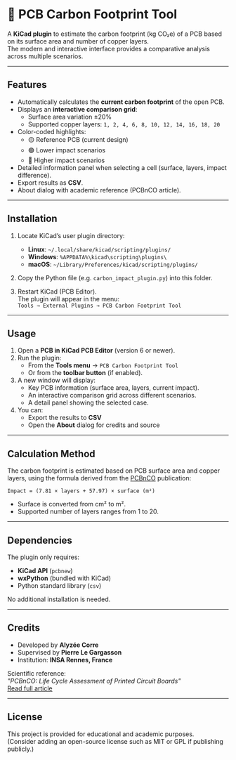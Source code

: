 # 🌱 PCB Carbon Footprint Tool

A **KiCad plugin** to estimate the carbon footprint (kg CO₂e) of a PCB based on its surface area and number of copper layers.  
The modern and interactive interface provides a comparative analysis across multiple scenarios.

---

## Features

- Automatically calculates the **current carbon footprint** of the open PCB.
- Displays an **interactive comparison grid**:
  - Surface area variation ±20%  
  - Supported copper layers: `1, 2, 4, 6, 8, 10, 12, 14, 16, 18, 20`
- Color-coded highlights:
  - 🟡 Reference PCB (current design)  
  - 🟢 Lower impact scenarios  
  - 🔴 Higher impact scenarios  
- Detailed information panel when selecting a cell (surface, layers, impact difference).  
- Export results as **CSV**.  
- About dialog with academic reference (PCBnCO article).  

---

## Installation

1. Locate KiCad’s user plugin directory:  
   - **Linux**: `~/.local/share/kicad/scripting/plugins/`  
   - **Windows**: `%APPDATA%\kicad\scripting\plugins\`  
   - **macOS**: `~/Library/Preferences/kicad/scripting/plugins/`  

2. Copy the Python file (e.g. `carbon_impact_plugin.py`) into this folder.

3. Restart KiCad (PCB Editor).  
   The plugin will appear in the menu:  
   `Tools → External Plugins → PCB Carbon Footprint Tool`  

---

## Usage

1. Open a **PCB in KiCad PCB Editor** (version 6 or newer).  
2. Run the plugin:  
   - From the **Tools menu** → `PCB Carbon Footprint Tool`  
   - Or from the **toolbar button** (if enabled).  
3. A new window will display:
   - Key PCB information (surface area, layers, current impact).  
   - An interactive comparison grid across different scenarios.  
   - A detail panel showing the selected case.  
4. You can:  
   - Export the results to **CSV**  
   - Open the **About** dialog for credits and source  

---

## Calculation Method

The carbon footprint is estimated based on PCB surface area and copper layers, using the formula derived from the [PCBnCO](https://hal.science/hal-05054490v1/document) publication:

`Impact = (7.81 × layers + 57.97) × surface (m²)`

- Surface is converted from cm² to m².  
- Supported number of layers ranges from 1 to 20.  

---

## Dependencies

The plugin only requires:
- **KiCad API** (`pcbnew`)  
- **wxPython** (bundled with KiCad)  
- Python standard library (`csv`)  

No additional installation is needed.

---

## Credits

- Developed by **Alyzée Corre**  
- Supervised by **Pierre Le Gargasson**  
- Institution: **INSA Rennes, France**  

Scientific reference:  
*"PCBnCO: Life Cycle Assessment of Printed Circuit Boards"*  
[Read full article](https://hal.science/hal-05054490v1/document)

---

## License

This project is provided for educational and academic purposes.  
(Consider adding an open-source license such as MIT or GPL if publishing publicly.)  
